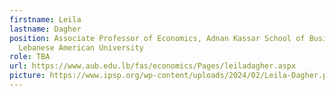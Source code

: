 ```yaml
---
firstname: Leila
lastname: Dagher
position: Associate Professor of Economics, Adnan Kassar School of Business,
  Lebanese American University
role: TBA
url: https://www.aub.edu.lb/fas/economics/Pages/leiladagher.aspx
picture: https://www.ipsp.org/wp-content/uploads/2024/02/Leila-Dagher.png
---
```

